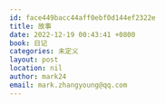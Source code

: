 ```yaml
---
id: face449bacc44aff0ebf0d144ef2322e
title: 故事
date: 2022-12-19 00:43:41 +0800
book: 日记
categories: 未定义
layout: post
location: nil
author: mark24
email: mark.zhangyoung@qq.com
---
```

  